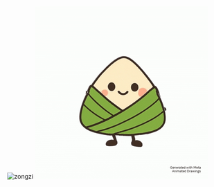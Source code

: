 ![zongzi](https://github.com/ZONGZI-000/ZONGZI-000/blob/main/future.png)
![zongzi](https://github.com/ZONGZI-000/ZONGZI-000/blob/main/animation.gif)
